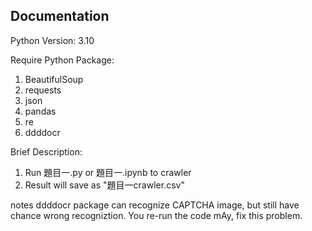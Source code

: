 
## Documentation

Python Version: 3.10

Require Python Package:
1. BeautifulSoup
2. requests
3. json
4. pandas
5. re
6. ddddocr

Brief Description:
1. Run 題目一.py or 題目一.ipynb to crawler
2. Result will save as "題目一crawler.csv" 

notes ddddocr package can recognize CAPTCHA image, but still have chance wrong recogniztion. You re-run the code mAy, fix this problem.